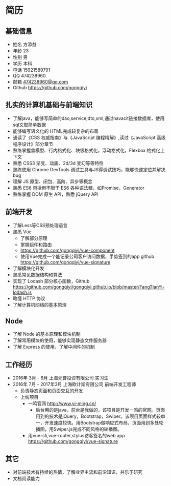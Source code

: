 # 简历

## 基础信息
* 姓名 方添益
* 年龄 23
* 性别 男
* 学历 本科
* 电话 15921589791
* QQ 474238960
* 邮箱 474238960@qq.com
* Github https://github.com/gongqiyi

## 扎实的计算机基础与前端知识
* 了解java，能够写简单的dao,service,dto,xml,通过navacit链接数据库，使用sql文取简单数据
* 能够编写语义化的 HTML完成较复杂的布局
* 通读了《CSS 权威指南》与《JavaScript 编程精解》,读过《JavaScript 高级程序设计》部分章节
* 熟练掌握盒模型、行内格式化、块级格式化，浮动格式化，Flexbox 格式化上下文
* 熟悉 CSS3 渐变、动画、2d/3d 变幻等等特性
* 熟练使用 Chrome DevTools 调试工具与JS得调试技巧，能够快速定位并解决bug 
* 理解 JS 原型、闭包、高阶、异步等概念
* 熟悉 ES6 包括但不限于 ES6 各种语法糖，如Promise，Generator
* 熟练掌握 DOM 原生 API，熟悉 jQuery API

## 前端开发
* 了解Less等CSS预处理语言
* 熟悉 Vue
  * 了解部分原理
  * 掌握组件和路由
  * https://github.com/gongqiyi/vue-component
  * 使用Vue完成一个能记录公司客户访问数据，手势签到的app   github https://github.com/gongqiyi/vue-signature
* 了解模块化开发
* 熟悉常见数据结构和算法
* 实现了 Lodash 部分核心函数，Github https://github.com/gongqiyi/gongqiyi.github.io/blob/master/FangTianYi-lodash.js
* 略懂 HTTP 协议
* 了解计算机网络的基本原理

## Node
* 了解 Node 的基本原理和模块机制
* 了解常用模块的使用，能够实现静态文件服务器
* 了解 Express 的使用，了解中间件的机制

## 工作经历
* 2016年 3月 - 6月 上海元普投资有限公司 实习生
* 2016年 7月 - 2017年3月 上海欧计斯有限公司 前端开发工程师
  * 负责静态页面和页面交互的开发
  * 上线项目
    * 一鸣官网 http://www.yi-ming.cn/
      * 后台用的是java，前台是我做的，该项目是开发一鸣的官网。页面用到的技术是jQuery，Bootstrap，Swiper。该项目页面样式较单一，开发速度较快。用Bootstrap做响应式布局，页面用到多处轮播图，用Swiper.js完成不同风格的轮播图。
    * 用vue-cli,vue-router,stylus访客签名的web app  https://github.com/gongqiyi/vue-signature
## 其它
* 对前端技术有持续的热情，了解业界主流和前沿知识，并乐于研究
* 文档阅读能力

